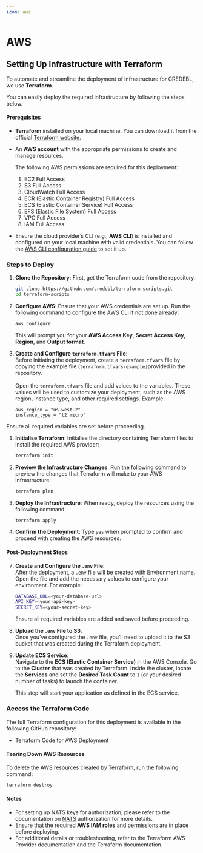 ```yaml
---
icon: aws
---
```


# AWS

## Setting Up Infrastructure with Terraform

To automate and streamline the deployment of infrastructure for CREDEBL, we use **Terraform**.&#x20;

You can easily deploy the required infrastructure by following the steps below.

#### Prerequisites

* **Terraform** installed on your local machine. You can download it from the official [Terraform website.](https://developer.hashicorp.com/terraform/tutorials/aws-get-started/install-cli)
*   An **AWS account** with the appropriate permissions to create and manage resources.

    The following AWS permissions are required for this deployment:

    1. EC2 Full Access
    2. S3 Full Access
    3. CloudWatch Full Access
    4. ECR (Elastic Container Registry) Full Access
    5. ECS (Elastic Container Service) Full Access
    6. EFS (Elastic File System) Full Access
    7. VPC Full Access
    8. IAM Full Access
* Ensure the cloud provider’s CLI (e.g., **AWS CLI**) is installed and configured on your local machine with valid credentials. You can follow the [AWS CLI configuration guide](https://docs.aws.amazon.com/cli/latest/userguide/install-cliv2.html) to set it up.

### Steps to Deploy

1.  **Clone the Repository**: First, get the Terraform code from the repository:

    ```bash
    git clone https://github.com/credebl/terraform-scripts.git
    cd terraform-scripts
    ```
2.  **Configure AWS**: Ensure that your AWS credentials are set up. Run the following command to configure the AWS CLI if not done already:

    ```bash
    aws configure
    ```

    This will prompt you for your **AWS Access Key**, **Secret Access Key**, **Region**, and **Output format**.
3.  **Create and Configure `terraform.tfvars` File**:\
    Before initiating the deployment, create a `terraform.tfvars` file by copying the example file (`terraform.tfvars-example)`provided in the repository.\
    \
    Open the `terraform.tfvars` file and add values to the variables. These values will be used to customize your deployment, such as the AWS region, instance type, and other required settings. Example:

    ```
    aws_region = "us-west-2"
    instance_type = "t2.micro"
    ```

Ensure all required variables are set before proceeding.

1.  **Initialise Terraform**: Initialise the directory containing Terraform files to install the required AWS provider:

    ```bash
    terraform init
    ```
2.  **Preview the Infrastructure Changes**: Run the following command to preview the changes that Terraform will make to your AWS infrastructure:

    ```bash
    terraform plan
    ```
3.  **Deploy the Infrastructure**: When ready, deploy the resources using the following command:

    ```bash
    terraform apply
    ```
4. **Confirm the Deployment**: Type `yes` when prompted to confirm and proceed with creating the AWS resources.

#### Post-Deployment Steps

7.  **Create and Configure the `.env` File**:\
    After the deployment, a `.env` file will be created with Environment name. Open the file and add the necessary values to configure your environment. For example:

    ```bash
    DATABASE_URL=<your-database-url>
    API_KEY=<your-api-key>
    SECRET_KEY=<your-secret-key>
    ```

    Ensure all required variables are added and saved before proceeding.
8. **Upload the `.env` File to S3**:\
   Once you've configured the `.env` file, you’ll need to upload it to the S3 bucket that was created during the Terraform deployment.
9.  **Update ECS Service**:\
    Navigate to the **ECS (Elastic Container Service)** in the AWS Console. Go to the **Cluster** that was created by Terraform. Inside the cluster, locate the **Services** and set the **Desired Task Count** to `1` (or your desired number of tasks) to launch the container.

    This step will start your application as defined in the ECS service.

### Access the Terraform Code

The full Terraform configuration for this deployment is available in the following GitHub repository:

* Terraform Code for AWS Deployment

#### Tearing Down AWS Resources

To delete the AWS resources created by Terraform, run the following command:

```bash
terraform destroy
```

#### Notes

* For setting up NATS keys for authorization, please refer to the documentation on [NATS](https://docs.nats.io/running-a-nats-service/configuration/securing\_nats/auth\_intro/nkey\_auth) authorization for more details.
* Ensure that the required **AWS IAM roles** and permissions are in place before deploying.
* For additional details or troubleshooting, refer to the Terraform AWS Provider documentation and the Terraform documentation.
